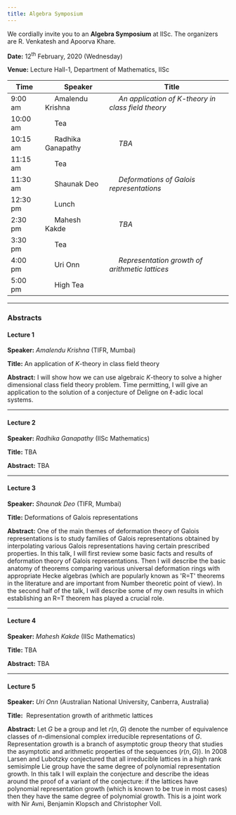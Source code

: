 ```yaml
---
title: Algebra Symposium
---
```

We cordially invite you to an __Algebra Symposium__ at IISc. The organizers are R. Venkatesh and Apoorva Khare.

__Date:__     12<sup>th</sup> February, 2020 (Wednesday)

__Venue:__  Lecture Hall-1, Department of Mathematics, IISc




Time               |   &nbsp;&nbsp;&nbsp;&nbsp; Speaker | &nbsp;&nbsp;&nbsp;&nbsp; Title
--- | --- | --- 
9:00 am  | &nbsp;&nbsp;&nbsp;&nbsp;  Amalendu Krishna | &nbsp;&nbsp;&nbsp;&nbsp; _An application of $K$-theory in class field theory_
10:00 am  | &nbsp;&nbsp;&nbsp;&nbsp;  Tea
10:15 am  | &nbsp;&nbsp;&nbsp;&nbsp;  Radhika Ganapathy  | &nbsp;&nbsp;&nbsp;&nbsp; _TBA_
11:15 am  | &nbsp;&nbsp;&nbsp;&nbsp;  Tea
11:30 am  | &nbsp;&nbsp;&nbsp;&nbsp;  Shaunak Deo  | &nbsp;&nbsp;&nbsp;&nbsp; _Deformations of Galois representations_
12:30 pm  | &nbsp;&nbsp;&nbsp;&nbsp;  Lunch
2:30 pm  | &nbsp;&nbsp;&nbsp;&nbsp;  Mahesh Kakde  | &nbsp;&nbsp;&nbsp;&nbsp; _TBA_
3:30 pm  | &nbsp;&nbsp;&nbsp;&nbsp;  Tea
4:00 pm  | &nbsp;&nbsp;&nbsp;&nbsp;  Uri Onn | &nbsp;&nbsp;&nbsp;&nbsp; _Representation growth of arithmetic lattices_
5:00 pm  | &nbsp;&nbsp;&nbsp;&nbsp; High Tea

---

### Abstracts

#### Lecture 1 ​

__Speaker:__ _Amalendu Krishna_ (TIFR, Mumbai)

__Title:__ An application of $K$-theory in class field theory

__Abstract:__ I will show how we can use algebraic $K$-theory to solve a higher dimensional class field theory problem. Time permitting, I will give an application to the solution of a conjecture of Deligne on $\ell$-adic local systems.

---

#### Lecture 2​

__Speaker:__ _Radhika Ganapathy_ (IISc Mathematics)

__Title:__ TBA

__Abstract:__ TBA

---

#### Lecture 3​

__Speaker:__ _Shaunak Deo_ (TIFR, Mumbai)

__Title:__ Deformations of Galois representations

__Abstract:__ One of the main themes of deformation theory of Galois representations is to study families of Galois representations obtained by interpolating various Galois representations having certain prescribed properties. In this talk, I will first review some basic facts and results of deformation theory of Galois representations. Then I will describe the basic anatomy of theorems comparing various universal deformation rings with appropriate Hecke algebras (which are popularly known as 'R=T' theorems in the literature and are important from Number theoretic point of view). In the second half of the talk, I will describe some of my own results in which establishing an R=T theorem has played a crucial role.

---

#### Lecture 4​

__Speaker:__ _Mahesh Kakde_ (IISc Mathematics)

__Title:__ TBA

__Abstract:__ TBA

---

#### Lecture 5​

__Speaker:__ _Uri Onn_ (Australian National University, Canberra, Australia)

__Title:__ ​ Representation growth of arithmetic lattices

__Abstract:__ Let $G$ be a group and let $r(n,G)$ denote the number of equivalence classes of $n$-dimensional complex irreducible representations of $G$. Representation growth is a branch of asymptotic group theory that studies the asymptotic and arithmetic properties of the sequences $(r(n,G))$. In 2008 Larsen and Lubotzky conjectured that all irreducible lattices in a high rank semisimple Lie group have the same degree of polynomial representation growth. In this talk I will explain the conjecture and describe the ideas around the proof of a variant of the conjecture: if the lattices have polynomial representation growth (which is known to be true in most cases) then they have the same degree of polynomial growth. This is a joint work with Nir Avni, Benjamin Klopsch and Christopher Voll.

